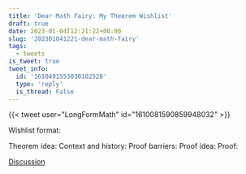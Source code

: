 ```yaml
---
title: 'Dear Math Fairy: My Theorem Wishlist'
draft: true
date: 2023-01-04T12:21:22+00:00
slug: '202301041221-dear-math-fairy'
tags:
  - tweets
is_tweet: true
tweet_info:
  id: '1610491553038102528'
  type: 'reply'
  is_thread: False
---
```




{{< tweet user="LongFormMath" id="1610081590859948032" >}}

Wishlist format:

Theorem idea:
Context and history:
Proof barriers:
Proof idea:
Proof:

[Discussion](https://x.com/sytelus/status/1610491553038102528)
